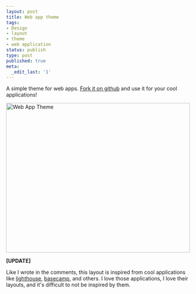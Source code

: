 ```yaml
---
layout: post
title: Web app theme
tags:
- Design
- layout
- theme
- web application
status: publish
type: post
published: true
meta:
  _edit_last: '1'
---
```

A simple theme for web apps. <a href="http://github.com/pilu/web-app-theme/tree/master">Fork it on github</a> and use it for your cool applications!

<img src="http://gravityblast.com/wp-content/uploads/2009/01/web-app-theme.jpg" alt="Web App Theme" title="web-app-theme" width="499" height="406" class="alignnone size-full wp-image-88" />

<strong>[UPDATE]</strong>

Like I wrote in the comments, this layout is inspired from cool applications like <a href="http://lighthouseapp.com/">lighthouse</a>, <a href="http://basecamphq.com/">basecamp</a>, and others. I love those applications, I love their layouts, and it's difficult to not be inspired by them.
